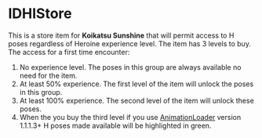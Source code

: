 # IDHIStore

This is a store item for **Koikatsu Sunshine** that will permit access to H poses regardless of Heroine experience level. The item has 3 levels to buy. The access for a first time encounter:

1. No experience level. The poses in this group are always available no need for the item.
2. At least 50% experience. The first level of the item will unlock the poses in this group.
3. At least 100% experience. The second level of the item will unlock these poses.
4. When the you buy the third level if you use [AnimationLoader](https://github.com/IllusionMods/AnimationLoader/releases) version 1.1.1.3+ H poses made available will be highlighted in green.
